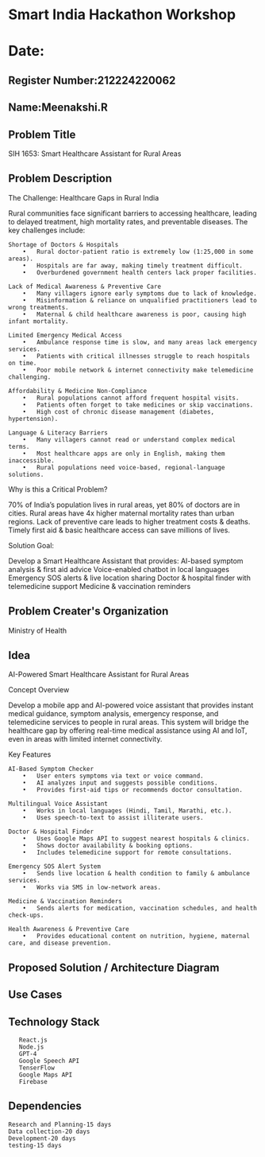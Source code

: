 # Smart India Hackathon Workshop
# Date:
## Register Number:212224220062
## Name:Meenakshi.R
## Problem Title
SIH 1653: Smart Healthcare Assistant for Rural Areas
## Problem Description

The Challenge: Healthcare Gaps in Rural India

Rural communities face significant barriers to accessing healthcare, leading to delayed treatment, high mortality rates, and preventable diseases. The key challenges include:
```
Shortage of Doctors & Hospitals
	•	Rural doctor-patient ratio is extremely low (1:25,000 in some areas).
	•	Hospitals are far away, making timely treatment difficult.
	•	Overburdened government health centers lack proper facilities.
```
```
Lack of Medical Awareness & Preventive Care
	•	Many villagers ignore early symptoms due to lack of knowledge.
	•	Misinformation & reliance on unqualified practitioners lead to wrong treatments.
	•	Maternal & child healthcare awareness is poor, causing high infant mortality.
```
```
Limited Emergency Medical Access
	•	Ambulance response time is slow, and many areas lack emergency services.
	•	Patients with critical illnesses struggle to reach hospitals on time.
	•	Poor mobile network & internet connectivity make telemedicine challenging.
```
```
Affordability & Medicine Non-Compliance
	•	Rural populations cannot afford frequent hospital visits.
	•	Patients often forget to take medicines or skip vaccinations.
	•	High cost of chronic disease management (diabetes, hypertension).
```
```
Language & Literacy Barriers
	•	Many villagers cannot read or understand complex medical terms.
	•	Most healthcare apps are only in English, making them inaccessible.
	•	Rural populations need voice-based, regional-language solutions.
```
Why is this a Critical Problem?

70% of India’s population lives in rural areas, yet 80% of doctors are in cities.
Rural areas have 4x higher maternal mortality rates than urban regions.
Lack of preventive care leads to higher treatment costs & deaths.
Timely first aid & basic healthcare access can save millions of lives.

Solution Goal:

Develop a Smart Healthcare Assistant that provides:
   AI-based symptom analysis & first aid advice
   Voice-enabled chatbot in local languages
   Emergency SOS alerts & live location sharing
   Doctor & hospital finder with telemedicine support
    Medicine & vaccination reminders

## Problem Creater's Organization
Ministry of Health

## Idea

AI-Powered Smart Healthcare Assistant for Rural Areas

Concept Overview

Develop a mobile app and AI-powered voice assistant that provides instant medical guidance, symptom analysis, emergency response, and telemedicine services to people in rural areas. This system will bridge the healthcare gap by offering real-time medical assistance using AI and IoT, even in areas with limited internet connectivity.

Key Features
```
AI-Based Symptom Checker
	•	User enters symptoms via text or voice command.
	•	AI analyzes input and suggests possible conditions.
	•	Provides first-aid tips or recommends doctor consultation.
```
```
Multilingual Voice Assistant
	•	Works in local languages (Hindi, Tamil, Marathi, etc.).
	•	Uses speech-to-text to assist illiterate users.
```
```
Doctor & Hospital Finder
	•	Uses Google Maps API to suggest nearest hospitals & clinics.
	•	Shows doctor availability & booking options.
	•	Includes telemedicine support for remote consultations.
```
```
Emergency SOS Alert System
	•	Sends live location & health condition to family & ambulance services.
	•	Works via SMS in low-network areas.
```
```
Medicine & Vaccination Reminders
	•	Sends alerts for medication, vaccination schedules, and health check-ups.
```
```
Health Awareness & Preventive Care
	•	Provides educational content on nutrition, hygiene, maternal care, and disease prevention.
```
## Proposed Solution / Architecture Diagram


## Use Cases


## Technology Stack
```
   React.js
   Node.js
   GPT-4
   Google Speech API
   TenserFlow
   Google Maps API
   Firebase
```

## Dependencies
```
Research and Planning-15 days
Data collection-20 days
Development-20 days
testing-15 days
```
